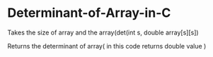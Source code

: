 # Determinant-of-Array-in-C
<p>Takes the size of array and the array(det(int s, double array[s][s])</p>
<p>Returns the determinant of array( in this code returns double value )</p>
